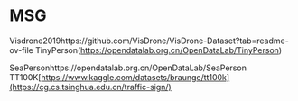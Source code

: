 # MSG
Visdrone2019https://github.com/VisDrone/VisDrone-Dataset?tab=readme-ov-file
TinyPerson(https://opendatalab.org.cn/OpenDataLab/TinyPerson)

SeaPersonhttps://opendatalab.org.cn/OpenDataLab/SeaPerson
TT100K[https://www.kaggle.com/datasets/braunge/tt100k](https://cg.cs.tsinghua.edu.cn/traffic-sign/)
